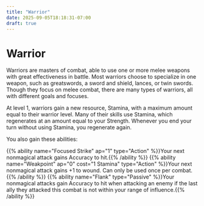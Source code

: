 ```yaml
---
title: "Warrior"
date: 2025-09-05T18:18:31-07:00
draft: true
---
```


# Warrior
Warriors are masters of combat, able to use one or more melee weapons with great effectiveness in battle. Most warriors choose to specialize in one weapon, such as greatswords, a sword and shield, lances, or twin swords. Though they focus on melee combat, there are many types of warriors, all with different goals and focuses.

At level 1, warriors gain a new resource, Stamina, with a maximum amount equal to their warrior level. Many of their skills use Stamina, which regenerates at an amount equal to your Strength. Whenever you end your turn without using Stamina, you regenerate again.

You also gain these abilities:

{{% ability name="Focused Strike" ap="1" type="Action" %}}Your next nonmagical attack gains Accuracy to hit.{{% /ability %}}
{{% ability name="Weakpoint" ap="0" cost="1 Stamina" type="Action" %}}Your next nonmagical attack gains +1 to wound. Can only be used once per combat. {{% /ability %}}
{{% ability name="Flank" type="Passive" %}}Your nonmagical attacks gain Accuracy to hit when attacking an enemy if the last ally they attacked this combat is not within your range of influence.{{% /ability %}}